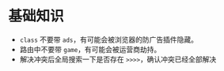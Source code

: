 # 基础知识
* `class` 不要带 `ads`，有可能会被浏览器的防广告插件隐藏。
* 路由中不要带 `game`，有可能会被运营商劫持。
* 解决冲突后全局搜索一下是否存在 `>>>>`，确认冲突已经全部解决